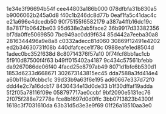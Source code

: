 1e34e3f96694b54f
cee44803a186b000
078dfbfa31b830a5
b9006062b245a0d8
f40c1b246dc8d77b
0eaf1fa5c41dac4c
e21a696e4dcedb50
90f75155f6582179
a387a4ffb16dc19c
8a78171b0642be03
95d638e2ab5face2
36b9917d33382356
bf7da0ffe5069850
7bc949ac0dd9f634
85d442a7eeba30a8
2816344496a9e8a8
c0332adecc81d060
30869f12491e4202
ed2b34630731f08b
440dfafcece1f78c
0988eafe1ed8504d
1adec0bc352f638d
8c80714376f57a10
0f74fcf8bb1ac1cb
5f910d87500f4f63
b49ff015402a4187
9c434c57561bfebb
da9267086de06f40
4facd25e8797ab49
8071d1bfc6b530d1
1853d6233d668671
302673143815ec45
dda7588a3fd414e4
a60b116a0fcbbc1c
39d33b9a63f6e195
ad60667e337d72f0
ddd4e2c7a16dcb17
8430434e13d0de33
b1f30dffaf19adda
5f2f05a78116f09e
058797717ae0ccbf
9bf2090e5131ec76
2f075f288e72778e
fce8b1697d0d0ffc
3bb0713823b4300f
1618c3f7031610da
63b31d5d3e3e9f69
01f26a18510aa3e0
